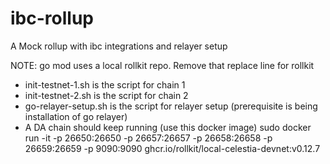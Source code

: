 # ibc-rollup

A Mock rollup with ibc integrations and relayer setup

NOTE: go mod uses a local rollkit repo. Remove that replace line for rollkit

- init-testnet-1.sh is the script for chain 1
- init-testnet-2.sh is the script for chain 2
- go-relayer-setup.sh is the script for relayer setup (prerequisite is being installation of go relayer)
- A DA chain should keep running (use this docker image)
     sudo docker run -it  -p 26650:26650 -p 26657:26657 -p 26658:26658 -p 26659:26659 -p 9090:9090  ghcr.io/rollkit/local-celestia-devnet:v0.12.7

